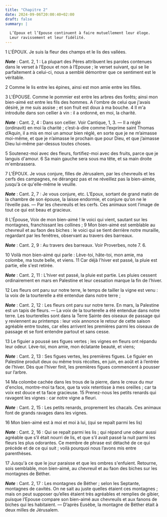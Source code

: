 ```yaml
---
title: "Chapitre 2"
date: 2024-09-06T20:00:40+02:00
draft: false
summary: |
  
  L’Epoux et l’Epouse continuent à faire mutuellement leur éloge.
  Leur ravissement et leur fidélité.
---
```



1 L'ÉPOUX. Je suis la fleur des champs et le lis des vallées.

***Note*** :  Cant. 2, 1 : La plupart des Pères attribuent les paroles contenues dans le verset à l’Epoux et non à l’Epouse ; le verset suivant, qui se lie parfaitement à celui-ci, nous a semblé démontrer que ce sentiment est le véritable.


2 Comme le lis entre les épines, ainsi est mon amie entre les filles.


3 L'ÉPOUSE. Comme le pommier est entre les arbres des forêts; ainsi mon bien-aimé est entre les fils des hommes. A l'ombre de celui que j'avais désiré, je me suis assise ; et son fruit est doux à ma bouche. 4 Il m'a introduite dans son cellier à vin : il a ordonné, en moi, la charité.

***Note*** :  Cant. 2, 4 : Dans son cellier. Voir Cantique, 1, 3. ― Il a réglé (ordinavit) en moi la charité ; c’est-à-dire comme l’exprime saint Thomas d’Aquin, il a mis en moi un amour bien réglé, en sorte que je ne m’aimasse moi-même, et que je n’aimasse le prochain que pour Dieu, et que j’aimasse Dieu lui-même par-dessus toutes choses.

5 Soutenez-moi avec des fleurs, fortifiez-moi avec des fruits, parce que je languis d'amour. 6 Sa main gauche sera sous ma tête, et sa main droite m'embrassera.


7 L'ÉPOUX. Je vous conjure, filles de Jérusalem, par les chevreuils et les cerfs des campagnes, ne dérangez pas et ne réveillez pas la bien-aimée, jusqu'à ce qu'elle-même le veuille.

***Note*** :  Cant. 2, 7 : Je vous conjure, etc. L’Epoux, sortant de grand matin de la chambre de son épouse, la laisse endormie, et conjure qu’on ne le l’éveille pas. ― Par les chevreuils et les cerfs. Ces animaux sont l’image de tout ce qui est beau et gracieux.


8 L'Épouse, Voix de mon bien-aimé ! le voici qui vient, sautant sur les montagnes, franchissant les collines ; 9 Mon bien-aimé est semblable au chevreuil et au faon des biches : le voici qui se tient derrière notre muraille, regardant par les fenêtres, observant au travers des barreaux.

***Note*** :  Cant. 2, 9 : Au travers des barreaux. Voir Proverbes, note 7. 6.


10 Voilà mon bien-aimé qui parle : Lève-toi, hâte-toi, mon amie, ma colombe, ma toute belle, et viens. 11 Car déjà l'hiver est passé, la pluie est partie, elle s'est retirée.

***Note*** :  Cant. 2, 11 : L’hiver est passé, la pluie est partie. Les pluies cessent ordinairement en mars en Palestine et leur cessation marque la fin de l’hiver.

12 Les fleurs ont paru sur notre terre, le temps de tailler la vigne est venu : la voix de la tourterelle a été entendue dans notre terre ;

***Note*** :  Cant. 2, 12 : Les fleurs ont paru sur notre terre. En mars, la Palestine est un tapis de fleurs. ― La voix de la tourterelle a été entendue dans notre terre. Les tourterelles sont dans la Terre Sainte des oiseaux de passage qui y reviennent au printemps : leur voix annonce le retour de cette saison agréable entre toutes, car elles arrivent les premières parmi les oiseaux de passage et se font entendre partout et sans cesse.

13 Le figuier a poussé ses figues vertes ; les vignes en fleurs ont répandu leur odeur. Lève-toi, mon amie, mon éclatante beauté, et viens;

***Note*** :  Cant. 2, 13 : Ses figues vertes, les premières figues. Le figuier en Palestine produit deux ou même trois récoltes, en juin, en août et à l’entrée de l’hiver. Dès que l’hiver finit, les premières figues commencent à pousser sur l’arbre.

14 Ma colombe cachée dans les trous de la pierre, dans le creux du mur d'enclos, montre-moi ta face, que ta voix retentisse à mes oreilles ; car ta voix est douce et ta face gracieuse. 15 Prenez-nous les petits renards qui ravagent les vignes : car notre vigne a fleuri.

***Note*** :  Cant. 2, 15 : Les petits renards, proprement les chacals. Ces animaux font de grands ravages dans les vignes.


16 Mon bien-aimé est à moi et moi à lui, (qui se repaît parmi les lis)

***Note*** :  Cant. 2, 16 : Qui se repaît parmi les lis ; qui répand une odeur aussi agréable que s’il était nourri de lis, et que s’il avait passé la nuit parmi les fleurs les plus odorantes. Ce membre de phrase est détaché de ce qui précède et de ce qui suit ; voilà pourquoi nous l’avons mis entre parenthèses.

17 Jusqu'à ce que le jour paraisse et que les ombres s'enfuient. Retourne, sois semblable, mon bien-aimé, au chevreuil et au faon des biches sur les montagnes de Béther.

***Note*** :  Cant. 2, 17 : Les montagnes de Béther ; selon les Septante, montagnes de cavités. On ne sait au juste quelles étaient ces montagnes ; mais on peut supposer qu’elles étaient très agréables et remplies de gibier, puisque l’Epouse compare son bien-aimé aux chevreuils et aux fanons de biches qui les habitaient. ― D’après Eusèbe, la montagne de Béther était à deux milles de Jérusalem.


